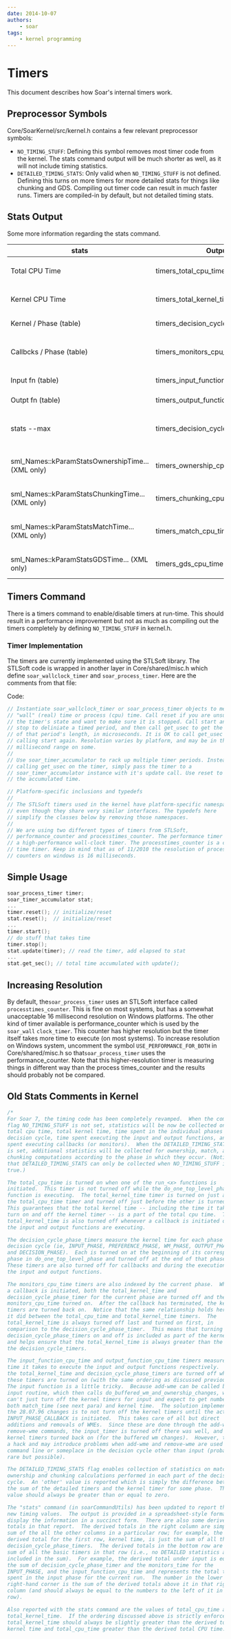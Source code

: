 ```yaml
---
date: 2014-10-07
authors:
    - soar
tags:
    - kernel programming
---
```


<!-- old URL: https://soar.eecs.umich.edu/articles/articles/technical-documentation/206-timers -->

# Timers

This document describes how Soar's internal timers work.

## Preprocessor Symbols

Core/SoarKernel/src/kernel.h contains a few relevant preprocessor symbols:

- `NO_TIMING_STUFF`: Defining this symbol removes most timer code from the kernel.
    The stats command output will be much shorter as well, as it will not include
    timing statistics.
- `DETAILED_TIMING_STATS`: Only valid when `NO_TIMING_STUFF`
    is not defined. Defining this turns on more timers for more detailed stats for
    things like chunking and GDS. Compiling out timer code can result in much
    faster runs. Timers are compiled-in by default, but not detailed timing stats.

## Stats Output

Some more information regarding the stats command.

| stats                                            | Output agent struct                          | Detailed | Description                                                                                |
| ------------------------------------------------ | -------------------------------------------- | -------- | ------------------------------------------------------------------------------------------ |
| Total CPU Time                                   | timers_total_cpu_time                        | No       | Most encompassing, includes some scheduling code and all callbacks.                        |
| Kernel CPU Time                                  | timers_total_kernel_time                     | No       | Total CPU minus callbacks and a few other smaller things.                                  |
| Kernel / Phase (table)                           | timers_decision_cycle_phase[NUM_PHASE_TYPES] | No       | Time spent in each phase but not in callbacks.                                             |
| Callbcks / Phase (table)                         | timers_monitors_cpu_time[NUM_PHASE_TYPES]    | No       | Time spent in callbacks for each phase, but notINPUT_PHASE_CALLBACK or output functions.   |
| Input fn (table)                                 | timers_input_function_cpu_time               | No       | Time spent in INPUT_PHASE_CALLBACK.                                                        |
| Outpt fn (table)                                 | timers_output_function_cpu_time              | No       | Time spent in output functions.                                                            |
| stats --max                                      | timers_decision_cycle, max_dc_time_msec      | No       | Used to collect max per-cycle statistics. Essentially a sum of timers_decision_cycle_phase |
| sml_Names::kParamStatsOwnershipTime...(XML only) | timers_ownership_cpu_time                    | Yes      | Time spent in do_buffered_link_changes. Included in the decision cycle phase timers.       |
| sml_Names::kParamStatsChunkingTime...(XML only)  | timers_chunking_cpu_time                     | Yes      | Time spent chunking. Included in decision cycle phase timers.                              |
| sml_Names::kParamStatsMatchTime...(XML only)     | timers_match_cpu_time                        | Yes      | Time spent adding/removing WMEs to/from rete. Included in decision cycle phase timers.     |
| sml_Names::kParamStatsGDSTime... (XML only)      | timers_gds_cpu_time                          | Yes      | Time spent in the GDS code. Included in the decision cycle phase timers.                   |

## Timers Command

There is a timers command to enable/disable timers at run-time. This should
result in a performance improvement but not as much as compiling out the timers
completely by defining `NO_TIMING_STUFF` in kernel.h.

### Timer Implementation

The timers are currently implemented using the STLSoft library. The STLSoft code
is wrapped in another layer in Core/shared/misc.h which define
`soar_wallclock_timer` and `soar_process_timer`. Here are the comments from that
file:

Code:

```c++
// Instantiate soar_wallclock_timer or soar_process_timer objects to measure
// "wall" (real) time or process (cpu) time. Call reset if you are unsure of
// the timer's state and want to make sure it is stopped. Call start and then
// stop to deliniate a timed period, and then call get_usec to get the value
// of that period's length, in microseconds. It is OK to call get_usec after
// calling start again. Resolution varies by platform, and may be in the
// millisecond range on some.
//
// Use soar_timer_accumulator to rack up multiple timer periods. Instead of
// calling get_usec on the timer, simply pass the timer to a
// soar_timer_accumulator instance with it's update call. Use reset to clear
// the accumulated time.

// Platform-specific inclusions and typedefs
//
// The STLSoft timers used in the kernel have platform-specific namespaces
// even though they share very similar interfaces. The typedefs here
// simplify the classes below by removing those namespaces.
//
// We are using two different types of timers from STLSoft,
// performance_counter and processtimes_counter. The performance timer is
// a high-performance wall-clock timer. The processtimes_counter is a cpu-
// time timer. Keep in mind that as of 11/2010 the resolution of process-time
// counters on windows is 16 milliseconds.
```

## Simple Usage

```c++
soar_process_timer timer;
soar_timer_accumulator stat;
...
timer.reset(); // initialize/reset
stat.reset();  // initialize/reset
...
timer.start();
// do stuff that takes time
timer.stop();
stat.update(timer); // read the timer, add elapsed to stat
...
stat.get_sec(); // total time accumulated with update();
```

## Increasing Resolution

By default, the`soar_process_timer` uses an STLSoft interface called
`processtimes_counter`. This is fine on most systems, but has a somewhat
unacceptable 16 millisecond resolution on Windows platforms. The other kind of
timer available is performance_counter which is used by the `soar_wall`
`clock_timer`. This counter has higher resolution but the timer itself takes
more time to execute (on most systems). To increase resolution on Windows
system, uncomment the symbol `USE_PERFORMANCE_FOR_BOTH` in
Core/shared/misc.h so that`soar_process_timer` uses the performance_counter.
Note that this higher-resolution timer is measuring things in different way than
the process times_counter and the results should probably not be compared.

## Old Stats Comments in Kernel

```c++
/*
For Soar 7, the timing code has been completely revamped.  When the compile
flag NO_TIMING_STUFF is not set, statistics will be now be collected on the
total cpu time, total kernel time, time spent in the individual phases of a
decision cycle, time spent executing the input and output functions, and time
spent executing callbacks (or monitors).  When the DETAILED_TIMING_STATS flag
is set, additional statistics will be collected for ownership, match, and
chunking computations according to the phase in which they occur. (Notice
that DETAILED_TIMING_STATS can only be collected when NO_TIMING_STUFF is not
true.)

The total_cpu_time is turned on when one of the run_<x> functions is
initiated.  This timer is not turned off while the do_one_top_level_phase()
function is executing.  The total_kernel_time timer is turned on just after
the total_cpu_time timer and turned off just before the other is turned off.
This guarantees that the total kernel time -- including the time it takes to
turn on and off the kernel timer -- is a part of the total cpu time.  The
total_kernel_time is also turned off whenever a callback is initiated or when
the input and output functions are executing.

The decision_cycle_phase_timers measure the kernel time for each phase of the
decision cycle (ie, INPUT_PHASE, PREFERENCE_PHASE, WM_PHASE, OUTPUT_PHASE,
and DECISION_PHASE).  Each is turned on at the beginning of its corresponding
phase in do_one_top_level_phase and turned off at the end of that phase.
These timers are also turned off for callbacks and during the execution of
the input and output functions.

The monitors_cpu_time timers are also indexed by the current phase.  Whenever
a callback is initiated, both the total_kernel_time and
decision_cycle_phase_timer for the current phase are turned off and the
monitors_cpu_time turned on.  After the callback has terminated, the kernel
timers are turned back on.  Notice that the same relationship holds here as
it did between the total_cpu_time and total_kernel_time timers.  The
total_kernel_time is always turned off last and turned on first, in
comparison to the decision_cycle_phase_timer.  This means that turning the
decision_cycle_phase_timers on and off is included as part of the kernel time
and helps ensure that the total_kernel_time is always greater than the sum of
the decision_cycle_timers.

The input_function_cpu_time and output_function_cpu_time timers measure the
time it takes to execute the input and output functions respectively.  Both
the total_kernel_time and decision_cycle_phase_timers are turned off when
these timers are turned on (with the same ordering as discussed previously).
The input function is a little tricky.  Because add-wme can be called by the
input routine, which then calls do_buffered_wm_and_ownership_changes, we
can't just turn off the kernel timers for input and expect to get numbers for
both match_time (see next para) and kernel time.  The solution implemented in
the 28.07.96 changes is to not turn off the kernel timers until the actual
INPUT_PHASE_CALLBACK is initiated.  This takes care of all but direct
additions and removals of WMEs.  Since these are done through the add-wme and
remove-wme commands, the input_timer is turned off there was well, and the
kernel timers turned back on (for the buffered wm changes).  However, this is
a hack and may introduce problems when add-wme and remove-wme are used at the
command line or someplace in the decision cycle other than input (probably
rare but possible).

The DETAILED_TIMING_STATS flag enables collection of statistics on match,
ownership and chunking calculations performed in each part of the decision
cycle.  An 'other' value is reported which is simply the difference between
the sum of the detailed timers and the kernel timer for some phase.  The other
value should always be greater than or equal to zero.

The "stats" command (in soarCommandUtils) has been updated to report these
new timing values.  The output is provided in a spreadsheet-style format to
display the information in a succinct form.  There are also some derived
totals in that report.  The derived totals in the right column are simply the
sum of the all the other columns in a particular row; for example, the
derived total for the first row, kernel time, is just the sum of all the
decision_cycle_phase_timers.  The derived totals in the bottom row are the
sum of all the basic timers in that row (i.e., no DETAILED statistics are
included in the sum).  For example, the derived total under input is equal to
the sum of decision_cycle_phase_timer and the monitors_time for the
INPUT_PHASE, and the input_function_cpu_time and represents the total time
spent in the input phase for the current run.  The number in the lower
right-hand corner is the sum of the derived totals above it in that right
column (and should always be equal to the numbers to the left of it in that
row).

Also reported with the stats command are the values of total_cpu_time and
total_kernel_time.  If the ordering discussed above is strictly enforced,
total_kernel_time should always be slightly greater than the derived total
kernel time and total_cpu_time greater than the derived total CPU time. REW */
```
